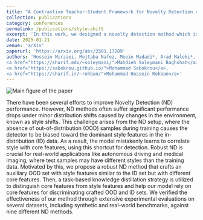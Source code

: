 ```yaml
---
title: "A Contrastive Teacher-Student Framework for Novelty Detection under Style Shifts"
collection: publications
category: conferences
permalink: /publications/style-shift
excerpt: 'In this work, we designed a novelty detection method which is robust to style shifts in the data distribution. By distinguishing between core features and style features and using a teacher-student scheme, we were able to achieve state-of-the-art results on various dataset pairs.'
date: 2025-01-21
venue: 'arXiv'
paperurl: 'https://arxiv.org/abs/2501.17289'
authors: 'Hossein Mirzaei, Mojtaba Nafez, Moein Madadi*, Arad Maleki*, <strong>Mahdi Hajialilue*</strong>, Zeinab Sadat Taghavi, Sepehr Rezaee, Ali Ansari, Bahar Dibaei Nia, Kian Shamsaie, Mohammadreza Salehi, Jafar Habibi, Mackenzie W Mathis,
<a href="https://sharif.edu/~soleymani/">Mahdieh Soleymani Baghshah</a>,
<a href="https://sabokrou.github.io/">Mohammad Sabokrou</a>,
<a href="https://sharif.ir/~rohban/">Mohammad Hossein Rohban</a>'
---
```


![Main figure of the paper](../images/style_shift_figure.jpg)

There have been several efforts to improve Novelty Detection (ND) performance. However, ND methods often suffer significant performance drops under minor distribution shifts caused by changes in the environment, known as style shifts. This challenge arises from the ND setup, where the absence of out-of-distribution (OOD) samples during training causes the detector to be biased toward the dominant style features in the in-distribution (ID) data. As a result, the model mistakenly learns to correlate style with core features, using this shortcut for detection. Robust ND is crucial for real-world applications like autonomous driving and medical imaging, where test samples may have different styles than the training data. Motivated by this, we propose a robust ND method that crafts an auxiliary OOD set with style features similar to the ID set but with different core features. Then, a task-based knowledge distillation strategy is utilized to distinguish core features from style features and help our model rely on core features for discriminating crafted OOD and ID sets. We verified the effectiveness of our method through extensive experimental evaluations on several datasets, including synthetic and real-world benchmarks, against nine different ND methods.